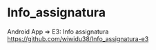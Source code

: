 # Info_assignatura
Android App => E3: Info assignatura
https://github.com/wiwidu38/Info_assignatura-e3
